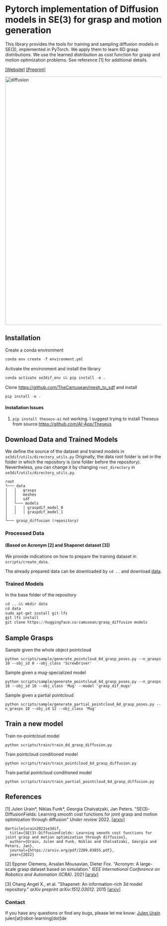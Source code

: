 # Pytorch implementation of Diffusion models in SE(3) for grasp and motion generation

This library provides the tools for training and sampling diffusion models in SE(3),
implemented in PyTorch. 
We apply them to learn 6D grasp distributions. We use the learned distribution as cost function
for grasp and motion optimization problems.
See reference [1] for additional details.

[[Website]](https://sites.google.com/view/se3dif/home)      [[Preprint]](https://arxiv.org/pdf/2209.03855.pdf)

<img src="assets/grasp_dif.gif" alt="diffusion" style="width:800px;"/>

## Installation

Create a conda environment
```python
conda env create -f environment.yml
```
Activate the environment and install the library
```python
conda activate se3dif_env && pip install -e .
```
Clone https://github.com/TheCamusean/mesh_to_sdf and install
```python
pip install -e .
```
#### Installation Issues
1. ```pip install theseus-ai``` not working.
I suggest trying to install Theseus from source https://github.com/AI-App/Theseus


## Download Data and Trained Models

We define the source of the dataset and trained models in ```se3dif/utils/directory_utils.py```
Originally, the data root folder is set in the folder in which the repository is (one folder before the repository). 
Nevertheless, you can change it by changing ```root_directory``` in ```se3dif/utils/directory_utils.py```.

```
root
└─── data
│   │   grasps
│   │   meshes
│   │   sdf
│   └─── models
│   │   │ graspdif_model_0
│   │   │ graspdif_model_1
│ 
└─── grasp_diffusion (repository)
```

### Processed Data
#### (Based on Acronym [2] and Shapenet dataset [3])
We provide indications on how to prepare the training 
dataset in ```scripts/create_data```.


The already prepared data can be downloaded by
```cd ..```
and download [data](https://drive.google.com/drive/folders/1ULWuYZYyFncIBqBhRMNrVOrosGGRITZU?usp=sharing).

### Trained Models

In the base folder of the repository

```python
cd .. && mkdir data
cd data
sudo apt-get install git-lfs
git lfs install
git clone https://huggingface.co/camusean/grasp_diffusion models
```

## Sample Grasps

Sample given the whole object pointcloud
```azure
python scripts/sample/generate_pointcloud_6d_grasp_poses.py --n_grasps 10 --obj_id 0 --obj_class 'ScrewDriver'
```

Sample given a mug-specialized model
```azure
python scripts/sample/generate_pointcloud_6d_grasp_poses.py --n_grasps 10 --obj_id 10 --obj_class 'Mug' --model 'grasp_dif_mugs'
```

Sample given a partial pointcloud
```azure
python scripts/sample/generate_partial_pointcloud_6d_grasp_poses.py --n_grasps 10 --obj_id 12 --obj_class 'Mug'
```

## Train a new model

Train no-pointcloud model
```azure
python scripts/train/train_6d_grasp_diffusion.py
```

Train pointcloud conditioned model
```azure
python scripts/train/train_pointcloud_6d_grasp_diffusion.py
```

Train partial pointcloud conditioned model
```azure
python scripts/train/train_partial_pointcloud_6d_grasp_diffusion.py
```

## References

[1] Julen Urain*, Niklas Funk*, Georgia Chalvatzaki, Jan Peters. 
"SE(3)-DiffusionFields: Learning smooth cost functions for joint grasp and motion optimization through diffusion" 
*Under review* 2022.
[[arxiv]](https://arxiv.org/pdf/2209.03855.pdf)

```
@article{urain2022se3dif,
  title={SE(3)-DiffusionFields: Learning smooth cost functions for joint grasp and motion optimization through diffusion},
  author={Urain, Julen and Funk, Niklas and Chalvatzaki, Georgia and Peters, Jan},
  journal={https://arxiv.org/pdf/2209.03855.pdf},
  year={2022}
```

[2] Eppner Clemens, Arsalan Mousavian, Dieter Fox. 
"Acronym: A large-scale grasp dataset based on simulation." 
*IEEE International Conference on Robotics and Automation (ICRA)*. 
2021 [[arxiv]](https://arxiv.org/abs/2011.09584)


[3] Chang Angel X., et al. 
"Shapenet: An information-rich 3d model repository." 
*arXiv preprint arXiv:1512.03012*. 2015 [[arxiv]](https://arxiv.org/abs/1512.03012)

### Contact

If you have any questions or find any bugs, please let me know: [Julen Urain](http://robotgradient.com/) julen[at]robot-learning[dot]de
